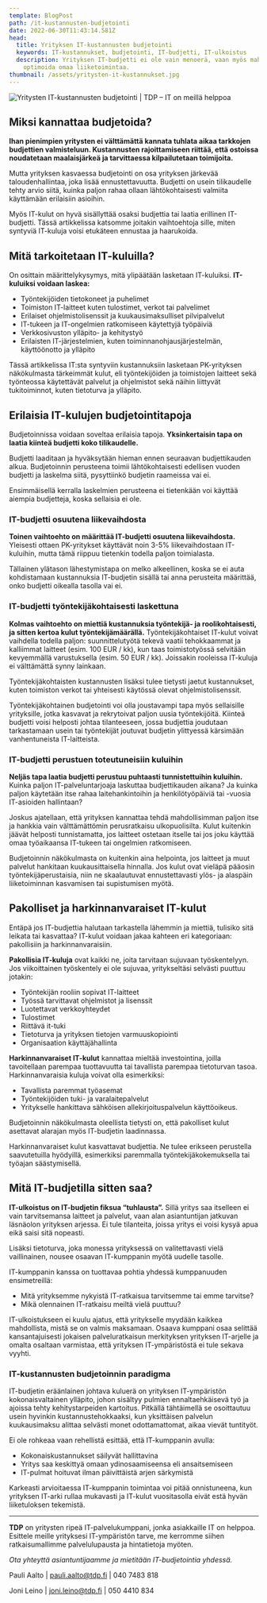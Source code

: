 ```yaml
---
template: BlogPost
path: /it-kustannusten-budjetointi
date: 2022-06-30T11:43:14.581Z
head:
  title: Yrityksen IT-kustannusten budjetointi
  keywords: IT-kustannukset, budjetointi, IT-budjetti, IT-ulkoistus
  description: Yrityksen IT-budjetti ei ole vain menoerä, vaan myös mahdollisuus
    optimoida omaa liiketoimintaa.
thumbnail: /assets/yritysten-it-kustannukset.jpg
---
```

![Yritysten IT-kustannusten budjetointi | TDP –  IT on meillä helppoa](/assets/yritysten-it-kustannukset.jpg)

## Miksi kannattaa budjetoida?

**Ihan pienimpien yritysten ei välttämättä kannata tuhlata aikaa tarkkojen budjettien valmisteluun. Kustannusten rajoittamiseen riittää, että ostoissa noudatetaan maalaisjärkeä ja tarvittaessa kilpailutetaan toimijoita.**

Mutta yrityksen kasvaessa budjetointi on osa yrityksen järkevää taloudenhallintaa, joka lisää ennustettavuutta. Budjetti on usein tilikaudelle tehty arvio siitä, kuinka paljon rahaa ollaan lähtökohtaisesti valmiita käyttämään erilaisiin asioihin.

Myös IT-kulut on hyvä sisällyttää osaksi budjettia tai laatia erillinen IT-budjetti. Tässä artikkelissa katsomme joitakin vaihtoehtoja sille, miten syntyviä IT-kuluja voisi etukäteen ennustaa ja haarukoida.

## Mitä tarkoitetaan IT-kuluilla?

On osittain määrittelykysymys, mitä ylipäätään lasketaan IT-kuluiksi. **IT-kuluiksi voidaan laskea:**

* Työntekijöiden tietokoneet ja puhelimet
* Toimiston IT-laitteet kuten tulostimet, verkot tai palvelimet
* Erilaiset ohjelmistolisenssit ja kuukausimaksulliset pilvipalvelut
* IT-tukeen ja IT-ongelmien ratkomiseen käytettyjä työpäiviä
* Verkkosivuston ylläpito- ja kehitystyö
* Erilaisten IT-järjestelmien, kuten toiminnanohjausjärjestelmän, käyttöönotto ja ylläpito

Tässä artikkelissa IT:sta syntyviin kustannuksiin lasketaan PK-yrityksen näkökulmasta tärkeimmät kulut, eli työntekijöiden ja toimistojen laitteet sekä työnteossa käytettävät palvelut ja ohjelmistot sekä näihin liittyvät tukitoiminnot, kuten tietoturva ja ylläpito. 

## Erilaisia IT-kulujen budjetointitapoja

Budjetoinnissa voidaan soveltaa erilaisia tapoja. **Yksinkertaisin tapa on laatia kiinteä budjetti koko tilikaudelle.** 

Budjetti laaditaan ja hyväksytään hieman ennen seuraavan budjettikauden alkua. Budjetoinnin perusteena toimii lähtökohtaisesti edellisen vuoden budjetti ja laskelma siitä, pysyttiinkö budjetin raameissa vai ei. 

Ensimmäisellä kerralla laskelmien perusteena ei tietenkään voi käyttää aiempia budjetteja, koska sellaisia ei ole. 

### IT-budjetti osuutena liikevaihdosta

**Toinen vaihtoehto on määrittää IT-budjetti osuutena liikevaihdosta.** Yleisesti ottaen PK-yritykset käyttävät noin 3-5% liikevaihdostaan IT-kuluihin, mutta tämä riippuu tietenkin todella paljon toimialasta.

Tällainen ylätason lähestymistapa on melko alkeellinen, koska se ei auta kohdistamaan kustannuksia IT-budjetin sisällä tai anna perusteita määrittää, onko budjetti oikealla tasolla vai ei.

### IT-budjetti työntekijäkohtaisesti laskettuna

**Kolmas vaihtoehto on miettiä kustannuksia työntekijä- ja roolikohtaisesti, ja sitten kertoa kulut työntekijämäärällä.** Työntekijäkohtaiset IT-kulut voivat vaihdella todella paljon: suunnittelutyötä tekevä vaatii tehokkaammat ja kalliimmat laitteet (esim. 100 EUR / kk), kun taas toimistotyössä selvitään kevyemmällä varustuksella (esim. 50 EUR / kk). Joissakin rooleissa IT-kuluja ei välttämättä synny lainkaan. 

Työntekijäkohtaisten kustannusten lisäksi tulee tietysti jaetut kustannukset, kuten toimiston verkot tai yhteisesti käytössä olevat ohjelmistolisenssit.

Työntekijäkohtainen budjetointi voi olla joustavampi tapa myös sellaisille yrityksille, jotka kasvavat ja rekrytoivat paljon uusia työntekijöitä. Kiinteä budjetti voisi helposti johtaa tilanteeseen, jossa budjettia joudutaan tarkastamaan usein tai työntekijät joutuvat budjetin ylittyessä kärsimään vanhentuneista IT-laitteista.

### IT-budjetti perustuen toteutuneisiin kuluihin

**Neljäs tapa laatia budjetti perustuu puhtaasti tunnistettuihin kuluihin.** Kuinka paljon IT-palveluntarjoaja laskuttaa budjettikauden aikana? Ja kuinka paljon käytetään itse rahaa laitehankintoihin ja henkilötyöpäiviä tai -vuosia IT-asioiden hallintaan?

Joskus ajatellaan, että yrityksen kannattaa tehdä mahdollisimman paljon itse ja hankkia vain välttämättömin perusratkaisu ulkopuolisilta. Kulut kuitenkin jäävät helposti tunnistamatta, jos laitteet ostetaan itselle tai jos joku käyttää omaa työaikaansa IT-tukeen tai ongelmien ratkomiseen.

Budjetoinnin näkökulmasta on kuitenkin aina helpointa, jos laitteet ja muut palvelut hankitaan kuukausittaisella hinnalla. Jos kulut ovat vieläpä pääosin työntekijäperustaisia, niin ne skaalautuvat ennustettavasti ylös- ja alaspäin liiketoiminnan kasvamisen tai supistumisen myötä.

## Pakolliset ja harkinnanvaraiset IT-kulut

Entäpä jos IT-budjettia halutaan tarkastella lähemmin ja miettiä, tulisiko sitä leikata tai kasvattaa? IT-kulut voidaan jakaa kahteen eri kategoriaan: pakollisiin ja harkinnanvaraisiin.

**Pakollisia IT-kuluja** ovat kaikki ne, joita tarvitaan sujuvaan työskentelyyn. Jos viikoittainen työskentely ei ole sujuvaa, yritykseltäsi selvästi puuttuu jotakin:

* Työntekijän rooliin sopivat IT-laitteet
* Työssä tarvittavat ohjelmistot ja lisenssit
* Luotettavat verkkoyhteydet
* Tulostimet 
* Riittävä it-tuki
* Tietoturva ja yrityksen tietojen varmuuskopiointi
* Organisaation käyttäjähallinta

**Harkinnanvaraiset IT-kulut** kannattaa mieltää investointina, joilla tavoitellaan parempaa tuottavuutta tai tavallista parempaa tietoturvan tasoa. Harkinnanvaraisia kuluja voivat olla esimerkiksi:

* Tavallista paremmat työasemat
* Työntekijöiden tuki- ja varalaitepalvelut
* Yritykselle hankittava sähköisen allekirjoituspalvelun käyttöoikeus. 

Budjetoinnin näkökulmasta oleellista tietysti on, että pakolliset kulut asettavat alarajan myös IT-budjetin laadinnassa. 

Harkinnanvaraiset kulut kasvattavat budjettia. Ne tulee erikseen perustella saavutetuilla hyödyillä, esimerkiksi paremmalla työntekijäkokemuksella tai työajan säästymisellä.

## Mitä IT-budjetilla sitten saa?

**IT-ulkoistus on IT-budjetin fiksua “tuhlausta”.** Sillä yritys saa itselleen ei vain tarvitsemansa laitteet ja palvelut, vaan alan asiantuntijan jatkuvan läsnäolon yrityksen arjessa. Ei tule tilanteita, joissa yritys ei voisi kysyä apua eikä saisi sitä nopeasti.

Lisäksi tietoturva, joka monessa yrityksessä on valitettavasti vielä vaillinainen, nousee osaavan IT-kumppanin myötä uudelle tasolle. 

IT-kumppanin kanssa on tuottavaa pohtia yhdessä kumppanuuden ensimetreillä:

* Mitä yrityksemme nykyistä IT-ratkaisua tarvitsemme tai emme tarvitse?
* Mikä olennainen IT-ratkaisu meiltä vielä puuttuu? 

IT-ulkoistukseen ei kuulu ajatus, että yritykselle myydään kaikkea mahdollista, mistä se on valmis maksamaan. Osaava kumppani osaa selittää kansantajuisesti jokaisen palveluratkaisun merkityksen yrityksen IT-arjelle ja omalta osaltaan varmistaa, että yrityksen IT-ympäristöstä ei tule sekava vyyhti.

### IT-kustannusten budjetoinnin paradigma

IT-budjetin eräänlainen johtava kuluerä on yrityksen IT-ympäristön kokonaisvaltainen ylläpito, johon sisältyy pulmien ennaltaehkäisevä työ ja ajoissa tehty kehitystarpeiden kartoitus. Pitkällä tähtäimellä se osoittautuu usein hyvinkin kustannustehokkaaksi, kun yksittäisen palvelun kuukausimaksu alittaa selvästi monet odottamattomat, aikaa vievät tuntityöt.

Ei ole rohkeaa vaan rehellistä esittää, että IT-kumppanin avulla:

* Kokonaiskustannukset säilyvät hallittavina
* Yritys saa keskittyä omaan ydinosaamiseensa eli ansaitsemiseen
* IT-pulmat hoituvat ilman päivittäistä arjen särkymistä

Karkeasti arvioitaessa IT-kumppanin toimintaa voi pitää onnistuneena, kun yrityksen IT-arki rullaa mukavasti ja IT-kulut vuositasolla eivät estä hyvän liiketuloksen tekemistä.

- - -

**TDP** on yritysten ripeä IT-palvelukumppani, jonka asiakkaille IT on helppoa. Esittele meille yrityksesi IT-ympäristön tarve, me kerromme siihen ratkaisumallimme palvelulupausta ja hintatietoja myöten.

*Ota yhteyttä asiantuntijaamme ja mietitään IT-budjetointia yhdessä.*

Pauli Aalto | pauli.aalto@tdp.fi | 040 7483 818

Joni Leino | joni.leino@tdp.fi | 050 4410 834